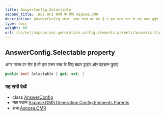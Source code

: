 ```yaml
---
title: AnswerConfig.Selectable
second_title: .NET API संदर्भ के लिए Aspose.OMR
description: AnswerConfig संपत्त. अगर गलत पर सेट है त इस उत्तर तत्व के लए बबल ड्रइंग और पहचन छुपएं
type: docs
weight: 60
url: /hi/net/aspose.omr.generation.config.elements.parents/answerconfig/selectable/
---
```

## AnswerConfig.Selectable property

अगर गलत पर सेट है तो इस उत्तर तत्व के लिए बबल ड्राइंग और पहचान छुपाएं

```csharp
public bool Selectable { get; set; }
```

### यह सभी देखें

* class [AnswerConfig](../)
* नाम स्थान [Aspose.OMR.Generation.Config.Elements.Parents](../../answerconfig/)
* सभा [Aspose.OMR](../../../)


